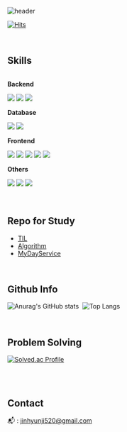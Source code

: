 ![header](https://capsule-render.vercel.app/api?type=waving&height=190&text=It's%20Profile&fontSize=40&animation=twinkling&fontColor=ffff)

[![Hits](https://hits.seeyoufarm.com/api/count/incr/badge.svg?url=https%3A%2F%2Fgithub.com%2FJinHyunji&count_bg=%23626262&title_bg=%23DE94FF&icon=github.svg&icon_color=%23FFFFFF&title=hits&edge_flat=false)](https://hits.seeyoufarm.com)

<br>

<h2>Skills</h2>
<div style="display:flex; flex-direction:column; align-items:flex-start;">
    <!-- Backend -->
    <p><strong>Backend</strong></p>
    <div>
        <img src="https://img.shields.io/badge/Java-007396?style=for-the-badge&logo=Java&logoColor=white"> 
        <img src="https://img.shields.io/badge/Spring-6DB33F?style=for-the-badge&logo=spring&logoColor=white"> 
        <img src="https://img.shields.io/badge/Spring Boot-6DB33F?style=for-the-badge&logo=spring boot&logoColor=white"> 
    </div>
    <!-- Database -->
    <p><strong>Database</strong></p>
    <div>
        <img src="https://img.shields.io/badge/mysql-4479A1?style=for-the-badge&logo=mysql&logoColor=white"> 
        <img src="https://img.shields.io/badge/oracle-F80000?style=for-the-badge&logo=oracle&logoColor=white">
    </div>
    <!-- Frontend -->
    <p><strong>Frontend</strong></p>
    <div>
        <img src="https://img.shields.io/badge/Vue.js-4FC08D?style=flat-square&logo=vuedotjs&logoColor=white"> 
        <img src="https://img.shields.io/badge/html5-E34F26?style=flat-square&logo=html5&logoColor=white"> 
        <img src="https://img.shields.io/badge/css-1572B6?style=flat-square&logo=css3&logoColor=white"> 
        <img src="https://img.shields.io/badge/javascript-F7DF1E?style=flat-square&logo=javascript&logoColor=black"> 
        <img src="https://img.shields.io/badge/bootstrap-7952B3?style=flat-square&logo=bootstrap&logoColor=white">
    </div>
    <!-- Others -->
    <p><strong>Others</strong></p>
    <div>
        <img src="https://img.shields.io/badge/Dart-0175C2?style=flat-square&logo=dart&logoColor=white">
        <img src="https://img.shields.io/badge/Flutter-02569B?style=flat-square&logo=flutter&logoColor=white">
        <img src="https://img.shields.io/badge/python-3776AB?style=flat-square&logo=python&logoColor=white"> 
</div><br>
</div>

<br>


<h2>Repo for Study</h2>

- [TIL](https://github.com/JinHyunji/TIL.git)
- [Algorithm](https://github.com/JinHyunji/Algorithm.git)
- [MyDayService](https://github.com/JinHyunji/MyDayService)

<br>


<h2>Github Info</h2>

![Anurag's GitHub stats](https://github-readme-stats.vercel.app/api?username=JinHyunji&show_icons=true&theme=radical)&nbsp;&nbsp;![Top Langs](https://github-readme-stats.vercel.app/api/top-langs/?username=JinHyunji&layout=compact&theme=radical) 

<br>


<h2>Problem Solving</h2> 

[![Solved.ac Profile](http://mazassumnida.wtf/api/v2/generate_badge?boj=ttn3230)](https://solved.ac/ttn3230/)


<br>
<br>

<h2>Contact</h2>

📬 : jinhyunji520@gmail.com

